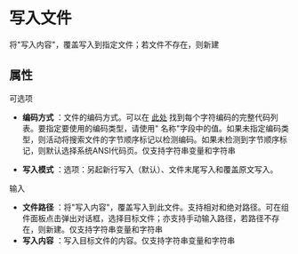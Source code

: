 # 写入文件

将&quot;写入内容&quot;，覆盖写入到指定文件；若文件不存在，则新建

## 属性

可选项

- **编码方式** ：文件的编码方式。可以在 [此处](../../Appendix/Encoding.md) 找到每个字符编码的完整代码列表。要指定要使用的编码类型，请使用&quot; 名称&quot;字段中的值。如果未指定编码类型，则活动将搜索文件的字节顺序标记以检测编码。如果未检测到字节顺序标记，则默认选择系统ANSI代码页。仅支持字符串变量和字符串

- **写入模式** ：选项：另起新行写入（默认）、文件末尾写入和覆盖原文写入。

输入

- **文件路径** ：将&quot;写入内容&quot;，覆盖写入到此文件。支持相对和绝对路径。可在组件面板点击弹出对话框，选择目标文件；亦支持手动输入路径，若路径不存在，则新建。仅支持字符串变量和字符串
- **写入内容** ：写入目标文件的内容。仅支持字符串变量和字符串


